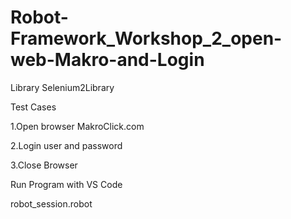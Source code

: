 # Robot-Framework_Workshop_2_open-web-Makro-and-Login

Library    Selenium2Library

Test Cases

1.Open browser MakroClick.com

2.Login user and password

3.Close Browser


Run Program with VS Code

robot_session.robot
